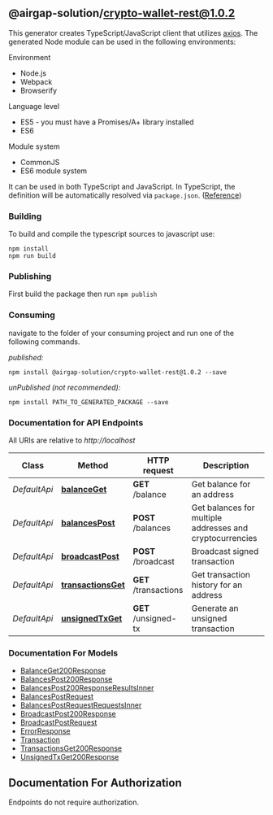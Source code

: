 ## @airgap-solution/crypto-wallet-rest@1.0.2

This generator creates TypeScript/JavaScript client that utilizes [axios](https://github.com/axios/axios). The generated Node module can be used in the following environments:

Environment
* Node.js
* Webpack
* Browserify

Language level
* ES5 - you must have a Promises/A+ library installed
* ES6

Module system
* CommonJS
* ES6 module system

It can be used in both TypeScript and JavaScript. In TypeScript, the definition will be automatically resolved via `package.json`. ([Reference](https://www.typescriptlang.org/docs/handbook/declaration-files/consumption.html))

### Building

To build and compile the typescript sources to javascript use:
```
npm install
npm run build
```

### Publishing

First build the package then run `npm publish`

### Consuming

navigate to the folder of your consuming project and run one of the following commands.

_published:_

```
npm install @airgap-solution/crypto-wallet-rest@1.0.2 --save
```

_unPublished (not recommended):_

```
npm install PATH_TO_GENERATED_PACKAGE --save
```

### Documentation for API Endpoints

All URIs are relative to *http://localhost*

Class | Method | HTTP request | Description
------------ | ------------- | ------------- | -------------
*DefaultApi* | [**balanceGet**](docs/DefaultApi.md#balanceget) | **GET** /balance | Get balance for an address
*DefaultApi* | [**balancesPost**](docs/DefaultApi.md#balancespost) | **POST** /balances | Get balances for multiple addresses and cryptocurrencies
*DefaultApi* | [**broadcastPost**](docs/DefaultApi.md#broadcastpost) | **POST** /broadcast | Broadcast signed transaction
*DefaultApi* | [**transactionsGet**](docs/DefaultApi.md#transactionsget) | **GET** /transactions | Get transaction history for an address
*DefaultApi* | [**unsignedTxGet**](docs/DefaultApi.md#unsignedtxget) | **GET** /unsigned-tx | Generate an unsigned transaction


### Documentation For Models

 - [BalanceGet200Response](docs/BalanceGet200Response.md)
 - [BalancesPost200Response](docs/BalancesPost200Response.md)
 - [BalancesPost200ResponseResultsInner](docs/BalancesPost200ResponseResultsInner.md)
 - [BalancesPostRequest](docs/BalancesPostRequest.md)
 - [BalancesPostRequestRequestsInner](docs/BalancesPostRequestRequestsInner.md)
 - [BroadcastPost200Response](docs/BroadcastPost200Response.md)
 - [BroadcastPostRequest](docs/BroadcastPostRequest.md)
 - [ErrorResponse](docs/ErrorResponse.md)
 - [Transaction](docs/Transaction.md)
 - [TransactionsGet200Response](docs/TransactionsGet200Response.md)
 - [UnsignedTxGet200Response](docs/UnsignedTxGet200Response.md)


<a id="documentation-for-authorization"></a>
## Documentation For Authorization

Endpoints do not require authorization.

